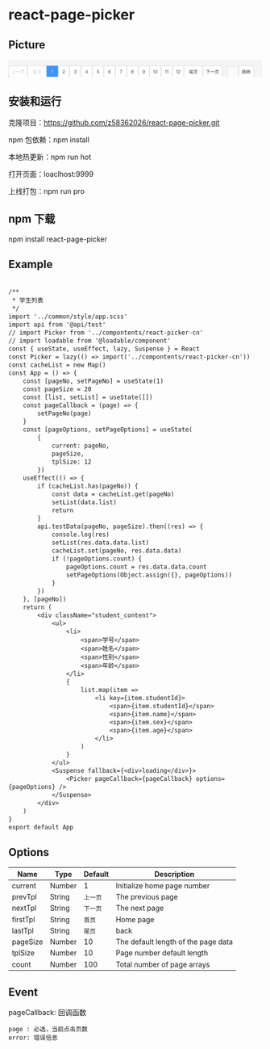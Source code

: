 # react-page-picker

## Picture

![preview-dark](https://github.com/z58362026/react-page-picker/blob/master/src/resource/WX20191114-162617@2x.png?raw=true)

## 安装和运行

克隆项目：https://github.com/z58362026/react-page-picker.git

npm 包依赖：npm install

本地热更新：npm run hot

打开页面：loaclhost:9999

上线打包：npm run pro

## npm 下载

npm install react-page-picker

## Example

```

/**
 * 学生列表
 */
import '../common/style/app.scss'
import api from '@api/test'
// import Picker from '../compontents/react-picker-cn'
// import loadable from '@loadable/component'
const { useState, useEffect, lazy, Suspense } = React
const Picker = lazy(() => import('../compontents/react-picker-cn'))
const cacheList = new Map()
const App = () => {
    const [pageNo, setPageNo] = useState(1)
    const pageSize = 20
    const [list, setList] = useState([])
    const pageCallback = (page) => {
        setPageNo(page)
    }
    const [pageOptions, setPageOptions] = useState(
        {
            current: pageNo,
            pageSize,
            tplSize: 12
        })
    useEffect(() => {
        if (cacheList.has(pageNo)) {
            const data = cacheList.get(pageNo)
            setList(data.list)
            return
        }
        api.testData(pageNo, pageSize).then((res) => {
            console.log(res)
            setList(res.data.data.list)
            cacheList.set(pageNo, res.data.data)
            if (!pageOptions.count) {
                pageOptions.count = res.data.data.count
                setPageOptions(Object.assign({}, pageOptions))
            }
        })
    }, [pageNo])
    return (
        <div className="student_content">
            <ul>
                <li>
                    <span>学号</span>
                    <span>姓名</span>
                    <span>性别</span>
                    <span>年龄</span>
                </li>
                {
                    list.map(item =>
                        <li key={item.studentId}>
                            <span>{item.studentId}</span>
                            <span>{item.name}</span>
                            <span>{item.sex}</span>
                            <span>{item.age}</span>
                        </li>
                    )
                }
            </ul>
            <Suspense fallback={<div>loading</div>}>
                <Picker pageCallback={pageCallback} options={pageOptions} />
            </Suspense>
        </div>
    )
}
export default App

```

## Options

| Name     | Type   | Default  | Description                         |
| -------- | ------ | -------- | ----------------------------------- |
| current  | Number | 1        | Initialize home page number         |
| prevTpl  | String | `上一页` | The previous page                   |
| nextTpl  | String | `下一页` | The next page                       |
| firstTpl | String | `首页`   | Home page                           |
| lastTpl  | String | `尾页`   | back                                |
| pageSize | Number | 10       | The default length of the page data |
| tplSize  | Number | 10       | Page number default length          |
| count    | Number | 100      | Total number of page arrays         |

## Event

pageCallback: 回调函数

    page : 必选，当前点击页数
    error: 错误信息
